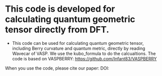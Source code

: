 
# This code is developed for calculating quantum geometric tensor directly from DFT.
* This code can be used for calculating quantum geometric tensor, including Berry curvature and quantum metric, directly by reading Wavecar of VASP. We use the kubo_formula to do the calcualtions.
The code is based on VASPBERRY: https://github.com/Infant83/VASPBERRY

When you use the code, please cite our paper: DOI: 
